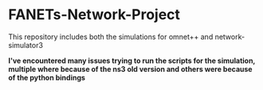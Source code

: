 # FANETs-Network-Project
This repository includes both the simulations for omnet++ and network-simulator3


**I've encountered many issues trying to run the scripts for the simulation, multiple where because of the ns3 old version and others were because of the python bindings**
